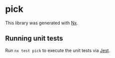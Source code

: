 # pick

This library was generated with [Nx](https://nx.dev).

## Running unit tests

Run `nx test pick` to execute the unit tests via [Jest](https://jestjs.io).
